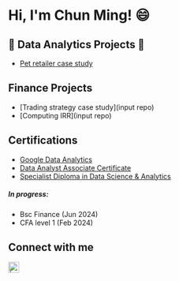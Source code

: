 <h1>Hi, I'm Chun Ming! 😄

<h2>💬 Data Analytics Projects 💬</h2>

- [Pet retailer case study](https://github.com/cmong007/retailcasestudy)




<h2> Finance Projects </h2>

- [Trading strategy case study](input repo)
- [Computing IRR](input repo)


<h2> Certifications </h2>

- [Google Data Analytics](https://www.coursera.org/account/accomplishments/specialization/certificate/G8NZS74BEGXK)
- [Data Analyst Associate Certificate](https://www.datacamp.com/certificate/DAA0015081749628)
- [Specialist Diploma in Data Science & Analytics](https://i.imgur.com/CECRTt0.png)

<h5> In progress: </h5>

- Bsc Finance (Jun 2024)
- CFA level 1 (Feb 2024)


<h2> Connect with me </h2>

[<img align="left" alt=" | LinkedIn" width="22px" src="https://camo.githubusercontent.com/c8a9c5b414cd812ad6a97a46c29af67239ddaeae08c41724ff7d945fb4c047e5/68747470733a2f2f6564656e742e6769746875622e696f2f537570657254696e7949636f6e732f696d616765732f7376672f6c696e6b6564696e2e737667" />][linkedin]

[linkedin]: https://linkedin.com/in/ong-chun-ming


<!--
**cmong007/cmong007 is a ✨ _special_ ✨ repository because its `README.md` (this file) appears on your GitHub profile.

Here are some ideas to get you started:

- 🔭 I’m currently working on ...
- 🌱 I’m currently learning ...
- 👯 I’m looking to collaborate on ...
- 🤔 I’m looking for help with ...
- 💬 Ask me about ...
- 📫 How to reach me: ...
- 😄 Pronouns: ...
- ⚡ Fun fact: ...
-->
